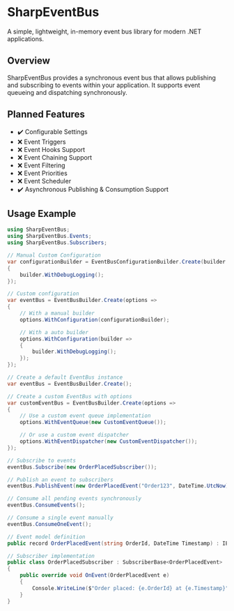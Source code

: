 # SharpEventBus
A simple, lightweight, in-memory event bus library for modern .NET applications.

## Overview
SharpEventBus provides a synchronous event bus that allows publishing and subscribing to events within your application. It supports event queueing and dispatching synchronously.

## Planned Features
- ✔️ Configurable Settings  
- ❌ Event Triggers  
- ❌ Event Hooks Support  
- ❌ Event Chaining Support  
- ❌ Event Filtering  
- ❌ Event Priorities  
- ❌ Event Scheduler  
- ✔️ Asynchronous Publishing & Consumption Support  

## Usage Example

```csharp
using SharpEventBus;
using SharpEventBus.Events;
using SharpEventBus.Subscribers;

// Manual Custom Configuration
var configurationBuilder = EventBusConfigurationBuilder.Create(builder =>
{
    builder.WithDebugLogging();
});

// Custom configuration
var eventBus = EventBusBuilder.Create(options =>
{
    // With a manual builder
    options.WithConfiguration(configurationBuilder);

    // With a auto builder
    options.WithConfiguration(builder =>
    {
        builder.WithDebugLogging();
    });
});

// Create a default EventBus instance
var eventBus = EventBusBuilder.Create();

// Create a custom EventBus with options
var customEventBus = EventBusBuilder.Create(options =>
{
    // Use a custom event queue implementation
    options.WithEventQueue(new CustomEventQueue());

    // Or use a custom event dispatcher
    options.WithEventDispatcher(new CustomEventDispatcher());
});

// Subscribe to events
eventBus.Subscribe(new OrderPlacedSubscriber());

// Publish an event to subscribers
eventBus.PublishEvent(new OrderPlacedEvent("Order123", DateTime.UtcNow));

// Consume all pending events synchronously
eventBus.ConsumeEvents();

// Consume a single event manually
eventBus.ConsumeOneEvent();

// Event model definition
public record OrderPlacedEvent(string OrderId, DateTime Timestamp) : IEvent;

// Subscriber implementation
public class OrderPlacedSubscriber : SubscriberBase<OrderPlacedEvent>
{
    public override void OnEvent(OrderPlacedEvent e)
    {
        Console.WriteLine($"Order placed: {e.OrderId} at {e.Timestamp}");
    }
}
